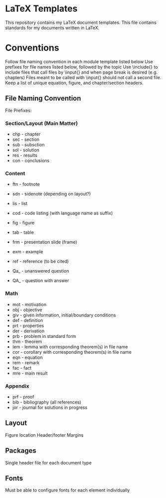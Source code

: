 LaTeX Templates
=========

This repository contains my LaTeX document templates.
This file contains standards for my documents written in LaTeX.

Conventions
==========

Follow file naming convention in each module template listed below
Use prefixes for file names listed below, followed by the topic
Use \include{} to include files that call files by \input{} and when page break is desired (e.g. chapters)
Files meant to be called with \input{} should not call a second file.
Keep a list of unique equation, figure, and chapter/section headers.

File Naming Convention
----------------------

File Prefixes:

### Section/Layout (Main Matter)

+ chp - chapter
+ sec - section
+ sub - subsction
+ sol - solution
+ res - results
+ con - conclusions

### Content


+ ftn - footnote
+ sdn - sidenote (depending on layout?)
+ lis - list
+ cod - code listing (with language name as suffix)
+ fig - figure
+ tab - table
+ frm - presentation slide (frame)
+ exm - example


+ ref - reference (to be cited)
+ Qa_ - unanswered question
+ QA_ - question with answer

### Math

+ mot - motivation
+ obj - objective
+ giv - given information, initial/boundary conditions
+ def - definition
+ prt - properties
+ der - derivation
+ prb - problem in standard form
+ thm - theorem
+ lem - lemma with corresponding theorem(s) in file name
+ cor - corollary with corresponding theorem(s) in file name
+ eqn - equation
+ rem - remark
+ fac - fact
+ mre - main result

### Appendix

+ prf - proof
+ bib - bibliography (all references)
+ jor - journal for solutions in progress

Layout
------

Figure location
Header/footer
Margins

Packages
--------

Single header file for each document type

Fonts
-----

Must be able to configure fonts for each element individually
